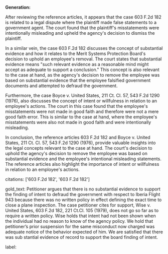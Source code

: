 **Generation:**



After reviewing the reference articles, it appears that the case 603 F.2d 182 is related to a legal dispute where the plaintiff made false statements to a government agent. The court found that the plaintiff's misstatements were intentionally misleading and upheld the agency's decision to dismiss the plaintiff.

In a similar vein, the case 603 F.2d 182 discusses the concept of substantial evidence and how it relates to the Merit Systems Protection Board's decision to uphold an employee's removal. The court states that substantial evidence means "such relevant evidence as a reasonable mind might accept as adequate to support a conclusion." This concept is also relevant to the case at hand, as the agency's decision to remove the employee was based on substantial evidence that the employee falsified government documents and attempted to defraud the government.

Furthermore, the case Boyce v. United States, 211 Ct. Cl. 57, 543 F.2d 1290 (1976), also discusses the concept of intent or willfulness in relation to an employee's actions. The court in this case found that the employee's misstatements were not made in good faith and therefore were not a mere good faith error. This is similar to the case at hand, where the employee's misstatements were also not made in good faith and were intentionally misleading.

In conclusion, the reference articles 603 F.2d 182 and Boyce v. United States, 211 Ct. Cl. 57, 543 F.2d 1290 (1976), provide valuable insights into the legal concepts relevant to the case at hand. The court's decision to uphold the agency's decision to remove the employee was based on substantial evidence and the employee's intentional misleading statements. The reference articles also highlight the importance of intent or willfulness in relation to an employee's actions.



citations: ['603 F.2d 182', '603 F.2d 182']

gold_text: Petitioner argues that there is no substantial evidence to support the finding of intent to defraud the government with respect to Iberia Flight 943 because there was no written policy in effect defining the exact time to close a plane inspection. The case petitioner cites for support, Wise v. United States, 603 F.2d 182, 221 Ct.Cl. 105 (1979), does not go so far as to require a written policy. Wise holds that intent had not been shown when the individual had no reason to know of the agency policy. We hold that petitioner’s prior suspension for the same misconduct now charged was adequate notice of the behavior expected of him. We are satisfied that there was sub stantial evidence of record to support the board finding of intent.

label: 